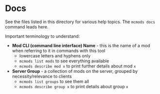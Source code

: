 # Docs

See the files listed in this directory for various help topics. The `mcmods docs` command leads here.

Important terminology to understand:

* **Mod CLI (command line interface) Name** - this is the name of a mod when referring to it in commands with this tool
    * lowercase letters and hyphens only
    * `mcmods list mods` to see everything available
    * `mcmods describe mod x` to print further details about mod `x`
* **Server Group** - a collection of mods on the server, grouped by necessity/relevance to clients
    * `mcmods list groups` to see them all
    * `mcmods describe group x` to print details about group `x`
